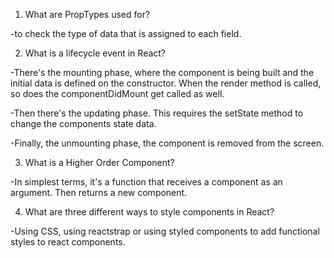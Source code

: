 1. What are PropTypes used for?

-to check the type of data that is assigned  to each field.

2. What is a lifecycle event in React?

-There's the mounting phase, where the component is 
being built and the initial data is defined on the
constructor. When the render method is called, so 
does the componentDidMount get called as well. 

-Then there's the updating phase. This requires 
the setState method to change the components state
data.

-Finally, the unmounting phase, the component is removed from the screen.

3. What is a Higher Order Component?

-In simplest terms, it's a function that receives a component as an argument. Then returns a new component.

4. What are three different ways to style components in React?

-Using CSS, using reactstrap or using styled components to add
functional styles to react components.